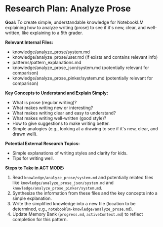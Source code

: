 # Research Plan: Analyze Prose

**Goal:** To create simple, understandable knowledge for NotebookLM explaining how to analyze writing (prose) to see if it's new, clear, and well-written, like explaining to a 5th grader.

**Relevant Internal Files:**
- knowledge/analyze_prose/system.md
- knowledge/analyze_prose/user.md (if exists and contains relevant info)
- patterns/pattern_explanations.md
- knowledge/analyze_prose_json/system.md (potentially relevant for comparison)
- knowledge/analyze_prose_pinker/system.md (potentially relevant for comparison)

**Key Concepts to Understand and Explain Simply:**
- What is prose (regular writing)?
- What makes writing new or interesting?
- What makes writing clear and easy to understand?
- What makes writing well-written (good style)?
- How to give suggestions to make writing better.
- Simple analogies (e.g., looking at a drawing to see if it's new, clear, and drawn well).

**Potential External Research Topics:**
- Simple explanations of writing styles and clarity for kids.
- Tips for writing well.

**Steps to Take in ACT MODE:**
1. Read `knowledge/analyze_prose/system.md` and potentially related files like `knowledge/analyze_prose_json/system.md` and `knowledge/analyze_prose_pinker/system.md`.
2. Synthesize the information from these files and the key concepts into a simple explanation.
3. Write the simplified knowledge into a new file (location to be determined, e.g., `notebooklm-knowledge/analyze_prose.md`).
4. Update Memory Bank (`progress.md`, `activeContext.md`) to reflect completion for this pattern.
